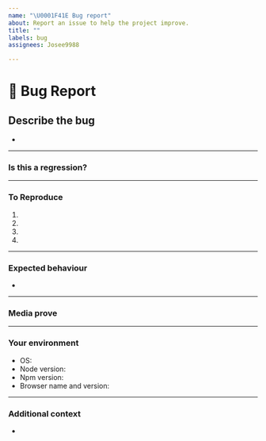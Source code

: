 ```yaml
---
name: "\U0001F41E Bug report"
about: Report an issue to help the project improve.
title: ""
labels: bug
assignees: Josee9988

---
```


<!--📛📛📛📛📛📛📛📛📛📛📛📛📛📛📛📛📛📛📛📛📛📛📛📛📛📛📛📛📛📛

Oh hi there! 😄

To expedite issue processing please search open and closed issues before submitting a new one.
Please read our Rules of Conduct at: this repository `.github/CODE_OF_CONDUCT.md`

📛📛📛📛📛📛📛📛📛📛📛📛📛📛📛📛📛📛📛📛📛📛📛📛📛📛📛📛📛📛📛📛-->


# **🐞 Bug Report**


## **Describe the bug**
<!-- A clear and concise description of what the bug is. -->

* 

---

### **Is this a regression?**
<!-- Did this behaviour use to work in the previous version? -->
<!-- Yes, the previous version in which this bug was not present was: ... -->

---

### **To Reproduce**
<!-- Steps to reproduce the error:
(e.g.:)
1. Use x argument / navigate to
2. Fill this information
3. Go to...
4. See error -->

<!-- Write the steps here (add or remove as many steps as needed)-->
1.
2.
3.
4.

---

### **Expected behaviour**
<!-- A clear and concise description of what you expected to happen. -->

* 

---

### **Media prove**
<!-- If applicable, add screenshots or videos to help explain your problem. -->

---

### **Your environment**
<!-- use all the applicable bulleted list element for this specific issue,
and remove all the bulleted list elements that are not relevant for this issue. -->

 - OS: <!--[e.g. Ubuntu 5.4.0-26-generic x86_64 / Windows 1904 ...]--> 
 - Node version:
 - Npm version:
 - Browser name and version:
 
---

### **Additional context**
<!-- Add any other context or additional information about the problem here.-->

* 
